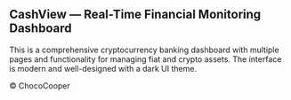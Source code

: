 ## CashView — Real-Time Financial Monitoring Dashboard

This is a comprehensive cryptocurrency banking dashboard with multiple pages and functionality for managing fiat and crypto assets. The interface is modern and well-designed with a dark UI theme.

© ChocoCooper
